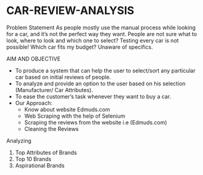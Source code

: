 # CAR-REVIEW-ANALYSIS

Problem Statement
 As people mostly use the manual process while looking for a car, and it’s not the perfect way they want.
 People are not sure what to look, where to look and which one to select?
 Testing every car is not possible!
 Which car fits my budget?
 Unaware of specifics.

AIM AND OBJECTIVE
- To produce a system that can help the user to select/sort any particular car based on initial reviews of people.
- To analyze and provide an option to the user based on his selection (Manufacturer/ Car Attributes).
- To ease the customer’s task whenever they want to buy a car.
- Our Approach:
	- Know about website Edmuds.com
	- Web Scraping with the help of Selenium
	- Scraping the reviews from the website i.e (Edmuds.com)
	- Cleaning the Reviews

Analyzing
1.	Top Attributes of Brands
2.	Top 10 Brands
3.	Aspirational Brands



